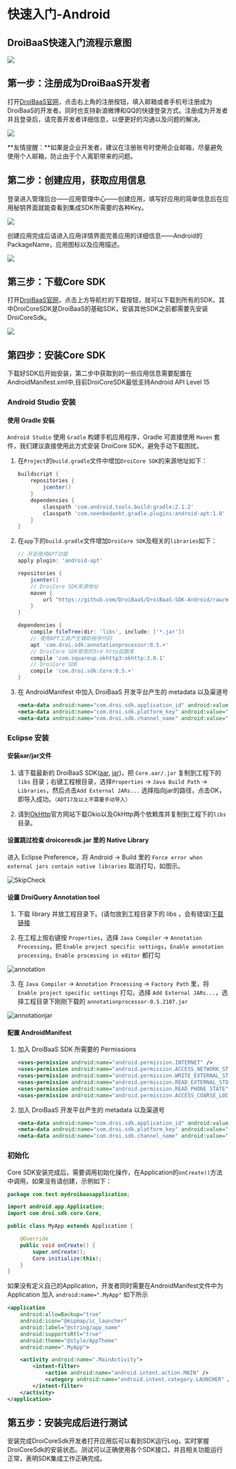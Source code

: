 # 快速入门-Android

## DroiBaaS快速入门流程示意图 

![](http://baastest.droi.cn/Uploads/DocFile/57870a0bc708d.jpg)

## 第一步：注册成为DroiBaaS开发者

打开[DroiBaaS官网](http://baastest.droi.cn/)，点击右上角的注册按钮，填入邮箱或者手机号注册成为DroiBaaS的开发者。同时也支持新浪微博和QQ的快捷登录方式。注册成为开发者并且登录后，请完善开发者详细信息，以便更好的沟通以及问题的解决。

![](http://baastest.droi.cn/Uploads/DocFile/57870a6c795f3.png)

**友情提醒：**如果是企业开发者，建议在注册账号时使用企业邮箱，尽量避免使用个人邮箱，防止由于个人离职带来的问题。

## 第二步：创建应用，获取应用信息

登录进入管理后台——应用管理中心——创建应用，填写好应用的简单信息后在应用秘钥界面就能查看到集成SDK所需要的各种Key。

![](http://baastest.droi.cn/Uploads/DocFile/57870b46d16b5.png)

创建应用完成后请进入应用详情界面完善应用的详细信息——Android的PackageName，应用图标以及应用描述。

![](http://baastest.droi.cn/Uploads/DocFile/57870b7553163.png)

## 第三步：下载Core SDK

打开[DroiBaaS官网](http://baastest.droi.cn/)，点击上方导航栏的下载按钮，就可以下载到所有的SDK，其中DroiCoreSDK是DroiBaaS的基础SDK，安装其他SDK之前都需要先安装DroiCoreSdk。

![](http://baastest.droi.cn/Uploads/DocFile/57870bbd6db9a.png)

## 第四步：安装Core SDK

下载好SDK后开始安装，第二步中获取到的一些应用信息需要配置在AndroidManifest.xml中,目前DroiCoreSDK最低支持Android API Level 15 

### <a id="androidstudio_start"></a>Android Studio 安装

#### 使用 Gradle 安裝

`Android Studio` 使用 `Gradle` 构建手机应用程序，Gradle 可直接使用 `Maven` 套件，我们建议直接使用此方式安装 DroiCore SDK，避免手动下载困扰。

1. 在`Project`的`build.gradle`文件中增加`DroiCore SDK`的来源地址如下：

    ``` groovy
    buildscript {
        repositories {
            jcenter()
        }
        dependencies {
            classpath 'com.android.tools.build:gradle:2.1.2'
            classpath 'com.neenbedankt.gradle.plugins:android-apt:1.8'
        }
    }
    ```

2. 在`app`下的`build.gradle`文件增加`DroiCore SDK`及相关的`libraries`如下：

    ``` groovy
    // 开启使用APT功能
    apply plugin: 'android-apt'
    
    repositories {
        jcenter()
        // DroiCore SDK来源地址
        maven {
            url "https://github.com/DroiBaaS/DroiBaaS-SDK-Android/raw/master/"
        }
    }

    dependencies {
        compile fileTree(dir: 'libs', include: ['*.jar'])
        // 使用APT工具产生辅助程序代码
        apt 'com.droi.sdk:annotationprocessor:0.5.+'
        // DroiCore SDK使用的3rd http函数库
        compile 'com.squareup.okhttp3:okhttp:3.0.1'
        // DroiCore SDK
        compile 'com.droi.sdk:Core:0.5.+'
    }
    ```
3. 在 AndroidManifest 中加入 DroiBaaS 开发平台产生的 metadata 以及渠道号 

    ``` xml
    <meta-data android:name="com.droi.sdk.application_id" android:value="[DroiBaaS Application ID]" />
    <meta-data android:name="com.droi.sdk.platform_key" android:value="[DroiBaaS ClientKey]" />
    <meta-data android:name="com.droi.sdk.channel_name" android:value="[ChannelName]" />

    ```
    
### <a id="eclipse_start"></a>Eclipse 安装

#### 安装aar/jar文件

1. 请下载最新的 DroiBaaS SDK([aar](https://github.com/DroiBaaS/DroiBaaS-SDK-Android/tree/master/com/droi/sdk/Core/0.5.2898), [jar](https://github.com/DroiBaaS/DroiBaaS-SDK-Android/tree/master/com/droi/sdk/Core/0.5.2898_jar))，把 `Core.aar/.jar` 复制到工程下的 `libs` 目录；右键工程根目录，选择`Properties` -> `Java Build Path` -> `Libraries`，然后点击`Add External JARs...` 选择指向jar的路径，点击OK，即导入成功。`（ADT17及以上不需要手动导入）`

2. 请到[OkHttp](http://square.github.io/okhttp/)官方网站下载Okio以及OkHttp两个依赖库并复制到工程下的`libs`目录。

#### 设置跳过检查 droicoresdk.jar 里的 Native Library

进入 Eclipse Preference，将 Android -> Build 里的 `Force error when external jars contain native libraries` 取消打勾，如图示。

![SkipCheck](http://baastest.droi.cn/Uploads/DocFile/576a4cfbe65e7.png)

#### 设置 DroiQuery Annotation tool

1. 下载 library 并放工程目录下。(请勿放到工程目录下的 libs ，会有错误)[下载链接](https://github.com/DroiBaaS/DroiBaaS-SDK-Android/blob/master/com/droi/sdk/annotationprocessor/0.5.2898/annotationprocessor-0.5.2898.jar)

2. 在工程上按右键按 `Properties`，选择 `Java Compiler` -> `Annotation Processing`，把 `Enable project specific settings`，`Enable annotation processing`，`Enable processing in editor` 都打勾

![annotation](http://baastest.droi.cn/Uploads/DocFile/576a4d0b8ce0a.png)

3. 在 `Java Compiler` -> `Annotation Processing` -> `Factory Path` 里，将 `Enable project specific settings` 打勾，选择 `Add External JARs...`，选择工程目录下刚刚下载的 `annotationprocessor-0.5.2107.jar`

![annotationjar](http://baastest.droi.cn/Uploads/DocFile/576a4d153ae87.png)

#### 配置 AndroidManifest

1. 加入 DroiBaaS SDK 所需要的 Permissions

    ``` xml
    <uses-permission android:name="android.permission.INTERNET" />
    <uses-permission android:name="android.permission.ACCESS_NETWORK_STATE" />
    <uses-permission android:name="android.permission.WRITE_EXTERNAL_STORAGE" />
    <uses-permission android:name="android.permission.READ_EXTERNAL_STORAGE" />
    <uses-permission android:name="android.permission.READ_PHONE_STATE" />
    <uses-permission android:name="android.permission.ACCESS_COARSE_LOCATION" />

    ```
    
2. 加入 DroiBaaS 开发平台产生的 metadata 以及渠道号 

    ``` xml
    <meta-data android:name="com.droi.sdk.application_id" android:value="[DroiBaaS Application ID]" />
    <meta-data android:name="com.droi.sdk.platform_key" android:value="[DroiBaaS ClientKey]" />
    <meta-data android:name="com.droi.sdk.channel_name" android:value="[ChannelName]" />

    ```
    
### 初始化

Core SDK安装完成后，需要调用初始化操作，在Application的`onCreate()`方法中调用，如果没有请创建，示例如下：  

``` java
package com.test.mydroibaasapplication;

import android.app.Application;
import com.droi.sdk.core.Core;

public class MyApp extends Application {

    @Override
    public void onCreate() {
        super.onCreate();
        Core.initialize(this);
    }
}

```

如果没有定义自己的Application，开发者同时需要在AndroidManifest文件中为 Application 加入 `android:name=".MyApp"` 如下所示  

``` xml
<application
    android:allowBackup="true"
    android:icon="@mipmap/ic_launcher"
    android:label="@string/app_name"
    android:supportsRtl="true"
    android:theme="@style/AppTheme"
    android:name=".MyApp">

    <activity android:name=".MainActivity">
        <intent-filter>
            <action android:name="android.intent.action.MAIN" />
            <category android:name="android.intent.category.LAUNCHER" />
        </intent-filter>
    </activity>
</application>

```
## 第五步：安装完成后进行测试

安装完成DroiCoreSdk开发者打开应用后可以看到SDK运行Log，实时掌握DroiCoreSdk的安装状态。测试可以正确使用各个SDK接口，并且相关功能运行正常，表明SDK集成工作正确完成。